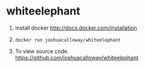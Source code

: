 whiteelephant
=============



1. install docker 
   http://docs.docker.com/installation

2. ``` docker run joshuacalloway/whiteelephant ```

3. To view source code.  
https://github.com/joshuacalloway/whiteelephant
